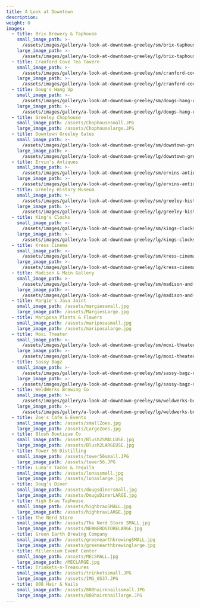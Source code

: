```yaml
---
title: A Look at Downtown
description:
weight: 0
images:
  - title: Brix Brewery & Taphouse
    small_image_path: >-
      /assets/images/gallery/a-look-at-downtown-greeley/sm/brix-taphouse-downtown-greeley.jpg
    large_image_path: >-
      /assets/images/gallery/a-look-at-downtown-greeley/lg/brix-taphouse-downtown-greeley.jpg
  - title: Cranford Cove Tea Tavern
    small_image_path: >-
      /assets/images/gallery/a-look-at-downtown-greeley/sm/cranford-cove-tea-tavern-downtown-greeley.jpg
    large_image_path: >-
      /assets/images/gallery/a-look-at-downtown-greeley/lg/cranford-cove-tea-tavern-downtown-greeley.jpg
  - title: Doug's Hang Up
    small_image_path: >-
      /assets/images/gallery/a-look-at-downtown-greeley/sm/dougs-hang-up-downtown-greeley.jpg
    large_image_path: >-
      /assets/images/gallery/a-look-at-downtown-greeley/lg/dougs-hang-up-downtown-greeley.jpg
  - title: Greeley Chophouse
    small_image_path: /assets/Chophousesmall.JPG
    large_image_path: /assets/Chophouselarge.JPG
  - title: Downtown Greeley Gates
    small_image_path: >-
      /assets/images/gallery/a-look-at-downtown-greeley/sm/downtown-greeley-gate.jpg
    large_image_path: >-
      /assets/images/gallery/a-look-at-downtown-greeley/lg/downtown-greeley-gate.jpg
  - title: Ervin's Antiques
    small_image_path: >-
      /assets/images/gallery/a-look-at-downtown-greeley/sm/ervins-antiques-downtown-greeley.jpg
    large_image_path: >-
      /assets/images/gallery/a-look-at-downtown-greeley/lg/ervins-antiques-downtown-greeley.jpg
  - title: Greeley History Museum
    small_image_path: >-
      /assets/images/gallery/a-look-at-downtown-greeley/sm/greeley-history-museum-downtown-greeley.jpg
    large_image_path: >-
      /assets/images/gallery/a-look-at-downtown-greeley/lg/greeley-history-museum-downtown-greeley.jpg
  - title: King's Clocks
    small_image_path: >-
      /assets/images/gallery/a-look-at-downtown-greeley/sm/kings-clocks-downtown-greeley.jpg
    large_image_path: >-
      /assets/images/gallery/a-look-at-downtown-greeley/lg/kings-clocks-downtown-greeley.jpg
  - title: Kress Cinema
    small_image_path: >-
      /assets/images/gallery/a-look-at-downtown-greeley/sm/kress-cinema-downtown-greeley.jpg
    large_image_path: >-
      /assets/images/gallery/a-look-at-downtown-greeley/lg/kress-cinema-downtown-greeley.jpg
  - title: Madison & Main Gallery
    small_image_path: >-
      /assets/images/gallery/a-look-at-downtown-greeley/sm/madison-and-main-downtown-greeley.jpg
    large_image_path: >-
      /assets/images/gallery/a-look-at-downtown-greeley/lg/madison-and-main-downtown-greeley.jpg
  - title: Margie's Java Joint
    small_image_path: /assets/margiessmall.jpg
    large_image_path: /assets/MargiesLarge.jpg
  - title: Mariposa Plants & Flowers
    small_image_path: /assets/mariposasmall.jpg
    large_image_path: /assets/mariposalarge.jpg
  - title: Moxi Theater
    small_image_path: >-
      /assets/images/gallery/a-look-at-downtown-greeley/sm/moxi-theater-downtown-greeley.jpg
    large_image_path: >-
      /assets/images/gallery/a-look-at-downtown-greeley/lg/moxi-theater-downtown-greeley.jpg
  - title: Sassy Bagz
    small_image_path: >-
      /assets/images/gallery/a-look-at-downtown-greeley/sm/sassy-bagz-downtown-greeley.jpg
    large_image_path: >-
      /assets/images/gallery/a-look-at-downtown-greeley/lg/sassy-bagz-downtown-greeley.jpg
  - title: WeldWerks Brewing Co
    small_image_path: >-
      /assets/images/gallery/a-look-at-downtown-greeley/sm/weldwerks-brewing-downtown-greeley.jpg
    large_image_path: >-
      /assets/images/gallery/a-look-at-downtown-greeley/lg/weldwerks-brewing-downtown-greeley.jpg
  - title: Zoe's Cafe & Events
    small_image_path: /assets/smallZoes.jpg
    large_image_path: /assets/LargeZoes.jpg
  - title: Blush Boutique Co
    small_image_path: /assets/Blush2SMALLUSE.jpg
    large_image_path: /assets/Blush2LARGEUSE.jpg
  - title: Tower 56 Distilling
    small_image_path: /assets/tower56small.JPG
    large_image_path: /assets/tower56.JPG
  - title: Luna's Tacos & Tequila
    small_image_path: /assets/lunassmall.jpg
    large_image_path: /assets/lunaslarge.jpg
  - title: Doug’s Diner
    small_image_path: /assets/dougsdinersmall.jpg
    large_image_path: /assets/DougsDinerLARGE.jpg
  - title: High Brau Taphouse
    small_image_path: /assets/highbrauSMALL.jpg
    large_image_path: /assets/highbrauLARGE.jpg
  - title: The Nerd Store
    small_image_path: /assets/The Nerd Store SMALL.jpg
    large_image_path: /assets/NEWNERDSTORELARGE.jpg
  - title: Green Earth Brewing Company
    small_image_path: /assets/greenearthbrewingSMALL.jpg
    large_image_path: /assets/greenearthbrewinglarge.jpg
  - title: Millennium Event Center
    small_image_path: /assets/MECSMALL.jpg
    large_image_path: /MECLARGE.jpg
  - title: Trinkets-n-Treasures
    small_image_path: /assets/trinketssmall.JPG
    large_image_path: /assets/IMG_0537.JPG
  - title: 808 Hair & Nails
    small_image_path: /assets/808hairnnailssmall.JPG
    large_image_path: /assets/808hairnnaillarge.JPG
---
```


